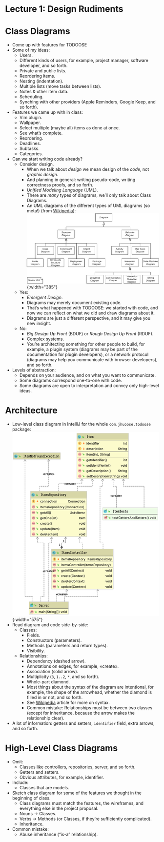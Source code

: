 # Lecture 1: Design Rudiments

# Class Diagrams

- Come up with features for TODOOSE
- Some of my ideas:
  - Users.
  - Different kinds of users, for example, project manager, software developer, and so forth.
  - Private and public lists.
  - Reordering items.
  - Nesting (indentation).
  - Multiple lists (move tasks between lists).
  - Notes & other item data.
  - Scheduling.
  - Synching with other providers (Apple Reminders, Google Keep, and so forth).
- Features we came up with in class:
  - Vim plugin.
  - Wallpaper.
  - Select multiple (maybe all) items as done at once.
  - See what’s complete.
  - Reordering.
  - Deadlines.
  - Subtasks.
  - Categories.
- Can we start writing code already?
  - Consider design.
    - When we talk about _design_ we mean design of the _code_, not _graphic design_.
    - And planning in general: writing pseudo-code, writing correctness proofs, and so forth.
    - _Unified Modeling Language_ (UML).
    - There are _many_ types of diagrams, we’ll only talk about Class Diagrams.
    - An UML diagrams of the different types of UML diagrams (so meta!) (from [Wikipedia](https://en.wikipedia.org/wiki/Class_diagram)):
      ![UML Diagram of UML Diagrams](uml-diagram-of-uml-diagrams.png){:width="385"}
  - Yes:
    - _Emergent Design_.
    - Diagrams may merely document existing code.
    - That’s what happened with TODOOSE: we started with code, and now we can reflect on what we did and draw diagrams about it.
    - Diagrams are just a different perspective, and it may give you new insight.
  - No:
    - _Big Design Up Front_ (BDUF) or _Rough Design Up Front_ (RDUF).
    - Complex systems.
    - You’re architecting something for other people to build, for example, a plugin system (diagrams may be part of the documentation for plugin developers), or a network protocol (diagrams may help you communicate with browser developers), and so forth.
- Levels of abstraction:
  - Depends on your audience, and on what you want to communicate.
  - Some diagrams correspond one-to-one with code.
  - Some diagrams are open to interpretation and convey only high-level ideas.

# Architecture

- Low-level class diagram in IntelliJ for the whole `com.jhuoose.todoose` package:
  ![Package Class Diagram from IntelliJ](package-class-diagram-from-intellij.png){:width="575"}
- Read diagram and code side-by-side:
  - Classes:
    - Fields.
    - Constructors (parameters).
    - Methods (parameters and return types).
    - Visibility.
  - Relationships:
    - Dependency (dashed arrow).
    - Annotations on edges, for example, «create».
    - Association (solid arrow).
    - Multiplicity (`3`, `1..2`, `*`, and so forth).
    - Whole-part diamond.
    - Most things about the syntax of the diagram are intentional, for example, the shape of the arrowhead, whether the diamond is filled in or not, and so forth.
    - See [Wikipedia](https://en.wikipedia.org/wiki/Class_diagram) article for more on syntax.
    - Common mistake: Relationships must be between two classes (except for inheritance, because the arrow makes the relationship clear).
- A lot of information: getters and setters, `identifier` field, extra arrows, and so forth.

# High-Level Class Diagrams

- Omit:
  - Classes like controllers, repositories, server, and so forth.
  - Getters and setters.
  - Obvious attributes, for example, identifier.
- Include:
  - Classes that are models.
- Sketch class diagram for some of the features we thought in the beginning of class.
  - Class diagrams must match the features, the wireframes, and everything else in the project proposal.
  - Nouns → Classes.
  - Verbs → Methods (or Classes, if they’re sufficiently complicated).
  - Inheritance.
- Common mistake:
  - Abuse inheritance (“is-a” relationship).
